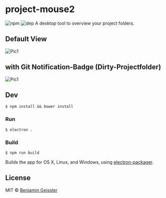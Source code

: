 # project-mouse2
![npm](https://badge.fury.io/js/project-mouse2.svg)
![dep](https://david-dm.org/geisslercom/project-mouse2.svg)
A desktop tool to overview your project folders.

## Default View
![Pic1](http://i.imgur.com/hNUtMOD.png)

## with Git Notification-Badge (Dirty-Projectfolder)
![Pic1](http://i.imgur.com/QgDWEI7.png)

## Dev

```
$ npm install && bower install
```

### Run

```
$ electron .
```

### Build

```
$ npm run build
```

Builds the app for OS X, Linux, and Windows, using [electron-packager](https://github.com/maxogden/electron-packager).


## License

MIT © [Benjamin Geissler](http://geissler-com.de)
